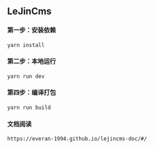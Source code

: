 ## LeJinCms

#### 第一步：安装依赖
```
yarn install
```

#### 第二步：本地运行
```
yarn run dev
```

#### 第四步：编译打包
```
yarn run build
```

#### 文档阅读

```
https://everan-1994.github.io/lejincms-doc/#/
```
